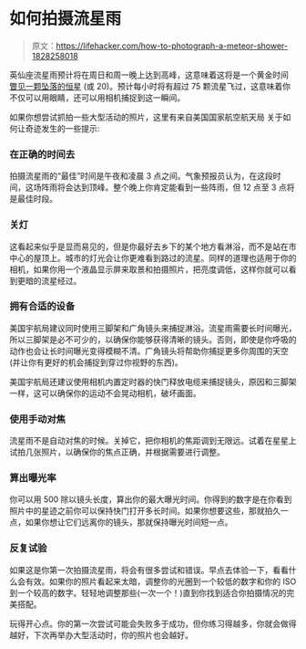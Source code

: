 # 如何拍摄流星雨

> 原文：<https://lifehacker.com/how-to-photograph-a-meteor-shower-1828258018>

英仙座流星雨预计将在周日和周一晚上达到高峰，这意味着这将是一个黄金时间 [瞥见一颗坠落的恒星](https://www.youtube.com/watch?v=_VJlHWESyLI) (或 20)。预计每小时将有超过 75 颗流星飞过，这意味着你不仅可以用眼睛，还可以用相机捕捉到这一瞬间。



如果你想尝试抓拍一些大型活动的照片，这里有来自美国国家航空航天局 关于如何让奇迹发生的一些提示:

### 在正确的时间去

拍摄流星雨的“最佳”时间是午夜和凌晨 3 点之间。气象预报员认为，在这段时间，这场阵雨将会达到顶峰。整个晚上你肯定能看到一些阵雨，但 12 点至 3 点将是最佳时段。

### 关灯

这看起来似乎是显而易见的，但是你最好去乡下的某个地方看淋浴，而不是站在市中心的屋顶上。城市的灯光会让你更难看到路过的流星。同样的道理也适用于你的相机，如果你用一个液晶显示屏来取景和拍摄照片，把亮度调低，这样你就可以看到更暗的流星经过。

### 拥有合适的设备

美国宇航局建议同时使用三脚架和广角镜头来捕捉淋浴。流星雨需要长时间曝光，所以三脚架是必不可少的，以确保你能够获得清晰的镜头。否则，即使是你呼吸的动作也会让长时间曝光变得模糊不清。广角镜头将帮助你捕捉更多你周围的天空(并让你有更好的机会捕捉到穿过你视野的东西)。

美国宇航局还建议使用相机内置定时器的快门释放电缆来捕捉镜头，原因和三脚架一样，这可以确保你的运动不会晃动相机，破坏画面。

### 使用手动对焦

流星雨不是自动对焦的时候。关掉它，把你相机的焦距调到无限远。试着在星星上试拍几张照片，以确保你的焦点正确，并根据需要进行调整。

### 算出曝光率

你可以用 500 除以镜头长度，算出你的最大曝光时间。你得到的数字是在你看到照片中的星迹之前你可以保持快门打开多长时间。如果你想要这些，那就拍久一点，如果你想让它们远离你的镜头，那就保持曝光时间短一点。

### 反复试验

如果这是你第一次拍摄流星雨，将会有很多尝试和错误。早点去体验一下，看看什么会有效。如果你的照片看起来太暗，调整你的光圈到一个较低的数字和你的 ISO 到一个较高的数字。轻轻地调整那些(一次一个！)直到你找到适合你拍摄情况的完美搭配。

玩得开心点。你的第一次尝试可能会失败多于成功，但你练习得越多，你就会做得越好，下次再举办大型活动时，你的照片也会越好。